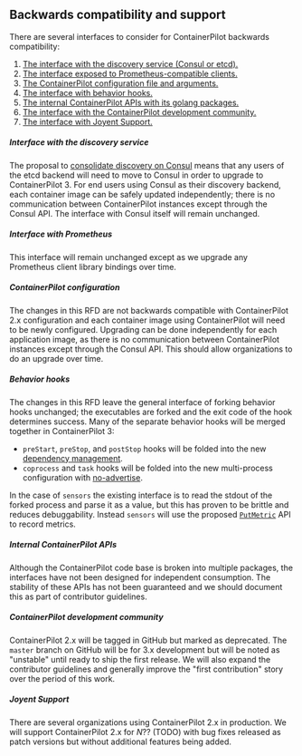 ## Backwards compatibility and support

There are several interfaces to consider for ContainerPilot backwards compatibility:

1. [The interface with the discovery service (Consul or etcd).](#interface-with-the-discovery-service)
2. [The interface exposed to Prometheus-compatible clients.](#interface-with-prometheus)
3. [The ContainerPilot configuration file and arguments.](#containerpilot-configuration)
4. [The interface with behavior hooks.](#behavior-hooks)
5. [The internal ContainerPilot APIs with its golang packages.](#internal-containerpilot-apis)
6. [The interface with the ContainerPilot development community.](#containerpilot-development-community)
7. [The interface with Joyent Support.](#joyent-support)


##### Interface with the discovery service

The proposal to [consolidate discovery on Consul](consul.md) means that any users of the etcd backend will need to move to Consul in order to upgrade to ContainerPilot 3. For end users using Consul as their discovery backend, each container image can be safely updated independently; there is no communication between ContainerPilot instances except through the Consul API. The interface with Consul itself will remain unchanged.

##### Interface with Prometheus

This interface will remain unchanged except as we upgrade any Prometheus client library bindings over time.

##### ContainerPilot configuration

The changes in this RFD are not backwards compatible with ContainerPilot 2.x configuration and each container image using ContainerPilot will need to be newly configured. Upgrading can be done independently for each application image, as there is no communication between ContainerPilot instances except through the Consul API. This should allow organizations to do an upgrade over time.

##### Behavior hooks

The changes in this RFD leave the general interface of forking behavior hooks unchanged; the executables are forked and the exit code of the hook determines success. Many of the separate behavior hooks will be merged together in ContainerPilot 3:

- `preStart`, `preStop`, and `postStop` hooks will be folded into the new [dependency management](multiprocess.md#dependency-management).
- `coprocess` and `task` hooks will be folded into the new multi-process configuration with [no-advertise](multiprocess.md#no-advertise).

In the case of `sensors` the existing interface is to read the stdout of the forked process and parse it as a value, but this has proven to be brittle and reduces debuggability. Instead `sensors` will use the proposed [`PutMetric`](mariposa.md#putmetric-post-v3metric) API to record metrics.

##### Internal ContainerPilot APIs

Although the ContainerPilot code base is broken into multiple packages, the interfaces have not been designed for independent consumption. The stability of these APIs has not been guaranteed and we should document this as part of contributor guidelines.


##### ContainerPilot development community

ContainerPilot 2.x will be tagged in GitHub but marked as deprecated. The `master` branch on GitHub will be for 3.x development but will be noted as "unstable" until ready to ship the first release. We will also expand the contributor guidelines and generally improve the "first contribution" story over the period of this work.


##### Joyent Support

There are several organizations using ContainerPilot 2.x in production. We will support ContainerPilot 2.x for _N_?? (TODO) with bug fixes released as patch versions but without additional features being added.

